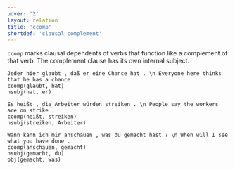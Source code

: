```yaml
---
udver: '2'
layout: relation
title: 'ccomp'
shortdef: 'clausal complement'
---
```


`ccomp` marks clausal dependents of verbs that function like a complement of that verb. The complement clause has its own internal subject.

~~~ sdparse
Jeder hier glaubt , daß er eine Chance hat . \n Everyone here thinks that he has a chance .
ccomp(glaubt, hat)
nsubj(hat, er)
~~~

~~~ sdparse
Es heißt , die Arbeiter würden streiken . \n People say the workers are on strike .
ccomp(heißt, streiken)
nsubj(streiken, Arbeiter)
~~~

~~~ sdparse
Wann kann ich mir anschauen , was du gemacht hast ? \n When will I see what you have done .
ccomp(anschauen, gemacht)
nsubj(gemacht, du)
obj(gemacht, was)
~~~
<!-- Interlanguage links updated Út 9. května 2023, 20:04:03 CEST -->
